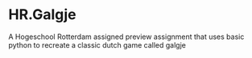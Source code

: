 # HR.Galgje
A Hogeschool Rotterdam assigned preview assignment that uses basic python to recreate a classic dutch game called galgje
